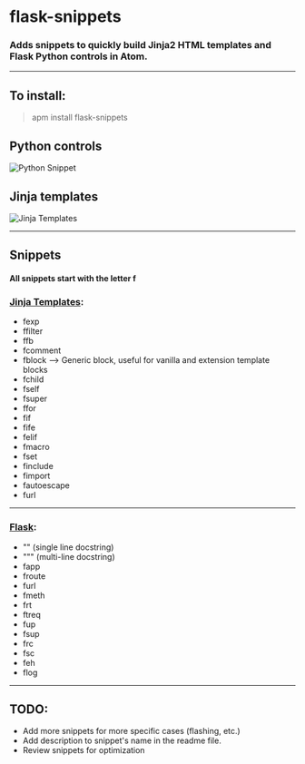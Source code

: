 # flask-snippets


### Adds snippets to quickly build Jinja2 HTML templates and Flask Python controls in Atom.

***
## To install:
> apm install flask-snippets

## Python controls
![Python Snippet](https://ibin.co/2waIulh067f4.gif)



## Jinja templates

![Jinja Templates](https://ibin.co/2waLnfYDHVrc.gif)

***

## Snippets
#### All snippets start with the letter f

### [Jinja Templates]( http://jinja.pocoo.org/docs/dev/templates/):
* fexp
* ffilter
* ffb
* fcomment
* fblock  --> Generic block, useful for vanilla and extension template blocks
* fchild
* fself
* fsuper
* ffor
* fif
* fife
* felif
* fmacro
* fset
* finclude
* fimport
* fautoescape
* furl

***

### [Flask](http://flask.pocoo.org/docs/0.11/quickstart/):
* "" (single line docstring)
* """ (multi-line docstring)
* fapp
* froute
* furl
* fmeth
* frt
* ftreq
* fup
* fsup
* frc
* fsc
* feh
* flog

***

## TODO:
- Add more snippets for more specific cases (flashing, etc.)
- Add description to snippet's name in the readme file.
- Review snippets for optimization
